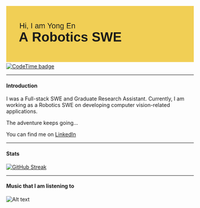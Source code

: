 ![Header](./header.png)
[![CodeTime badge](https://img.shields.io/endpoint?style=flat-square&url=https%3A%2F%2Fapi.codetime.dev%2Fshield%3Fid%3D19930%26project%3D%26in%3D2592000000)](https://codetime.dev)
______
#### Introduction
I was a Full-stack SWE and Graduate Research Assistant. Currently, I am working as a Robotics SWE on developing computer vision-related applications.

The adventure keeps going...

You can find me on [LinkedIn](https://my.linkedin.com/in/yongen9696)
______
#### Stats
[![GitHub Streak](https://github-readme-streak-stats.herokuapp.com?user=yongen9696&theme=dark&mode=weekly&card_width=400)](https://git.io/streak-stats)
______
#### Music that I am listening to
![Alt text](https://spotify-recently-played-readme.vercel.app/api?user=1277837320&count=3&unique=true)

